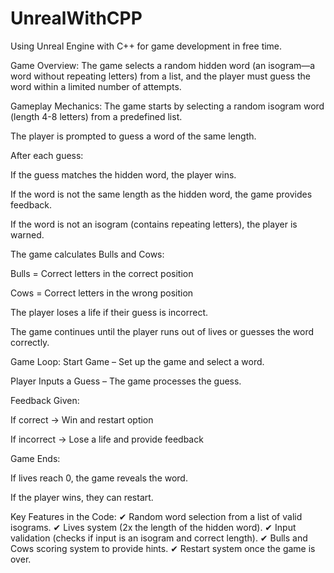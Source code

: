 # UnrealWithCPP
Using Unreal Engine with C++ for game development in free time.

Game Overview: 
The game selects a random hidden word (an isogram—a word without repeating letters) from a list, and the player must guess the word within a limited number of attempts.

Gameplay Mechanics:
The game starts by selecting a random isogram word (length 4-8 letters) from a predefined list.

The player is prompted to guess a word of the same length.

After each guess:

If the guess matches the hidden word, the player wins.

If the word is not the same length as the hidden word, the game provides feedback.

If the word is not an isogram (contains repeating letters), the player is warned.

The game calculates Bulls and Cows:

Bulls = Correct letters in the correct position

Cows = Correct letters in the wrong position

The player loses a life if their guess is incorrect.

The game continues until the player runs out of lives or guesses the word correctly.

Game Loop:
Start Game – Set up the game and select a word.

Player Inputs a Guess – The game processes the guess.

Feedback Given:

If correct → Win and restart option

If incorrect → Lose a life and provide feedback

Game Ends:

If lives reach 0, the game reveals the word.

If the player wins, they can restart.

Key Features in the Code:
✔ Random word selection from a list of valid isograms.
✔ Lives system (2x the length of the hidden word).
✔ Input validation (checks if input is an isogram and correct length).
✔ Bulls and Cows scoring system to provide hints.
✔ Restart system once the game is over.

